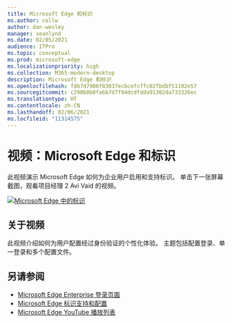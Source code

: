 ```yaml
---
title: Microsoft Edge 和标识
ms.author: collw
author: dan-wesley
manager: seanlynd
ms.date: 02/05/2021
audience: ITPro
ms.topic: conceptual
ms.prod: microsoft-edge
ms.localizationpriority: high
ms.collection: M365-modern-desktop
description: Microsoft Edge 和标识
ms.openlocfilehash: fdb7d7906f03037ecbcefcffc02fbdbf51102e57
ms.sourcegitcommit: c290b0b0fa6b7d7f94dcdfdda91302da733326ec
ms.translationtype: HT
ms.contentlocale: zh-CN
ms.lasthandoff: 02/06/2021
ms.locfileid: "11314575"
---
```

# 视频：Microsoft Edge 和标识

此视频演示 Microsoft Edge 如何为企业用户启用和支持标识。 单击下一张屏幕截图，观看项目经理 2 Avi Vaid 的视频。

[![Microsoft Edge 中的标识](media/microsoft-edge-video-identity/0.png)](http://www.youtube.com/watch?v=8lRUKhR7ipA "Identity in Microsoft Edge")

##  <a name="about-the-video"></a>关于视频

此视频介绍如何为用户配置经过身份验证的个性化体验。 主题包括配置登录、单一登录和多个配置文件。

##  <a name="see-also"></a>另请参阅

- [Microsoft Edge Enterprise 登录页面](https://aka.ms/EdgeEnterprise)
- [Microsoft Edge 标识支持和配置](microsoft-edge-security-identity.md)
- [Microsoft Edge YouTube 播放列表](https://www.youtube.com/playlist?list=PLXtHYVsvn_b-uXh1tMeYpT-0iD8tD3tFy)
